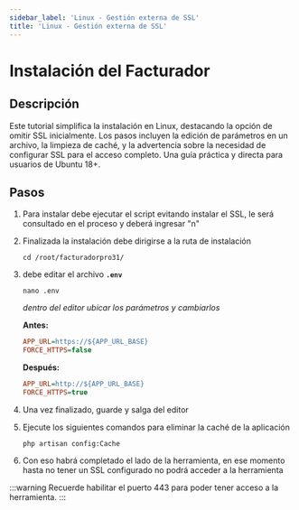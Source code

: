 ```yaml
---
sidebar_label: 'Linux - Gestión externa de SSL'
title: 'Linux - Gestión externa de SSL'
--- 
```


# Instalación del Facturador

## Descripción 

Este tutorial simplifica la instalación en Linux, destacando la opción de omitir SSL inicialmente. Los pasos incluyen la edición de parámetros en un archivo, la limpieza de caché, y la advertencia sobre la necesidad de configurar SSL para el acceso completo. Una guía práctica y directa para usuarios de Ubuntu 18+.

## Pasos

1. Para instalar debe ejecutar el script evitando instalar el SSL, le será consultado en el proceso y deberá ingresar "n"

2. Finalizada la instalación debe dirigirse a la ruta de instalación
    ~~~
    cd /root/facturadorpro31/
    ~~~

3. debe editar el archivo __`.env`__
    ~~~
    nano .env
    ~~~
    _dentro del editor ubicar los parámetros y cambiarlos_

    **Antes:**

    ```ini
    APP_URL=https://${APP_URL_BASE}
    FORCE_HTTPS=false
    ```

    **Después:**

    ```ini
    APP_URL=http://${APP_URL_BASE}
    FORCE_HTTPS=true
    ```

4. Una vez finalizado, guarde y salga del editor

5. Ejecute los siguientes comandos para eliminar la caché de la aplicación
    ~~~
    php artisan config:Cache
    ~~~

6. Con eso habrá completado el lado de la herramienta, en ese momento hasta no tener un SSL configurado no podrá acceder a la herramienta


:::warning
Recuerde habilitar el puerto 443 para poder tener acceso a la herramienta.
:::
